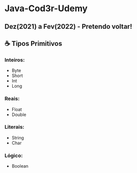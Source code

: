 # Java-Cod3r-Udemy
## Dez(2021) a Fev(2022) - Pretendo voltar!

## ☕ Tipos Primitivos
### Inteiros:
* Byte
* Short
* Int
* Long
### Reais:
* Float
* Double
### Literais:
* String
* Char
### Lógico:
* Boolean
